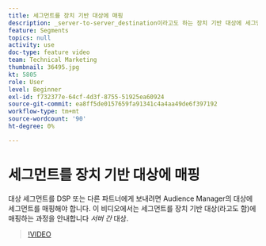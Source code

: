 ```yaml
---
title: 세그먼트를 장치 기반 대상에 매핑
description: _server-to-server_destination이라고도 하는 장치 기반 대상에 세그먼트를 매핑하는 방법을 알아봅니다. 대상 세그먼트를 DSP 또는 다른 파트너에게 보내려면 Audience Manager의 대상에 세그먼트를 매핑해야 합니다.
feature: Segments
topics: null
activity: use
doc-type: feature video
team: Technical Marketing
thumbnail: 36495.jpg
kt: 5805
role: User
level: Beginner
exl-id: f732377e-64cf-4d3f-8755-51925ea60924
source-git-commit: ea8ff5de0157659fa91341c4a4aa49de6f397192
workflow-type: tm+mt
source-wordcount: '90'
ht-degree: 0%

---
```


# 세그먼트를 장치 기반 대상에 매핑

대상 세그먼트를 DSP 또는 다른 파트너에게 보내려면 Audience Manager의 대상에 세그먼트를 매핑해야 합니다. 이 비디오에서는 세그먼트를 장치 기반 대상(라고도 함)에 매핑하는 과정을 안내합니다 _서버 간_ 대상.

>[!VIDEO](https://video.tv.adobe.com/v/36495/?quality=12&learn=on)
